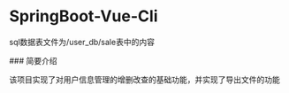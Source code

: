 # SpringBoot-Vue-Cli



sql数据表文件为/user\_db/sale表中的内容



\### 简要介绍

该项目实现了对用户信息管理的增删改查的基础功能，并实现了导出文件的功能

